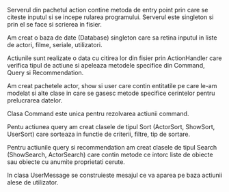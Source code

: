 Serverul din pachetul action contine metoda de entry point prin care se citeste
inputul si se incepe rularea programului. Serverul este singleton si prin el
se face si scrierea in fisier.

Am creat o baza de date (Database) singleton care sa retina inputul in liste de
actori, filme, seriale, utilizatori.

Actiunile sunt realizate o data cu citirea lor din fisier prin ActionHandler
care verifica tipul de actiune si apeleaza metodele specifice din Command,
Query si Recommendation.

Am creat pachetele actor, show si user care contin entitatile pe care le-am
modelat si alte clase in care se gasesc metode specifice cerintelor pentru
prelucrarea datelor.

Clasa Command este unica pentru rezolvarea actiunii command.

Pentu actiunea query am creat clasele de tipul Sort (ActorSort, ShowSort,
UserSort) care sorteaza in functie de criterii, filtre, tip de sortare.

Pentru actiunile query si recommendation am creat clasele de tipul Search
(ShowSearch, ActorSearch) care contin metode ce intorc liste de obiecte sau
obiecte cu anumite proprietati cerute.

In clasa UserMessage se construieste mesajul ce va aparea pe baza actiunii
alese de utilizator.
